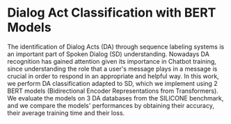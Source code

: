 # Dialog Act Classification with BERT Models

The identification of Dialog Acts (DA) through sequence labeling systems is an important part of Spoken Dialog (SD) understanding. Nowadays DA recognition has gained attention given its importance in Chatbot training, since understanding the role that a user's message plays in a message is crucial in order to respond in an appropriate and helpful way. In this work, we perform DA classification adapted to SD, which we implement using 2 BERT models (Bidirectional
Encoder Representations from Transformers). We evaluate the models on 3 DA databases from the SILICONE benchmark, and we compare the models' performances by obtaining their accuracy, their average training time and their loss.
